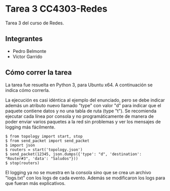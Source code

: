 # Tarea 3 CC4303-Redes

Tarea 3 del curso de Redes.

## Integrantes

* Pedro Belmonte
* Víctor Garrido

## Cómo correr la tarea

La tarea fue resuelta en Python 3, para Ubuntu x64. A continuación se indica cómo correrla.

La ejecución es casi idéntica al ejemplo del enunciado, pero se debe indicar además un atributo nuevo llamado "type" con valor "d" para indicar que el paquete contiene datos y no una tabla de ruta (type "t"). Se recomienda ejecutar cada línea por consola y no programáticamente de manera de poder enviar varios paquetes a la red sin problemas y ver los mensajes de logging más fácilmente.

```
$ from topology import start, stop
$ from send_packet import send_packet
$ import json
$ routers = start('topology.json')
$ send_packet(12345, json.dumps({'type': "d", 'destination': "Router#3", 'data': "Saludos"}))
$ stop(routers)
```

El logging ya no se muestra en la consola sino que se crea un archivo "logs.txt" con los logs de cada evento. Además se modificaron los logs para que fueran más explicativos.
